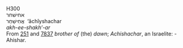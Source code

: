 <body>
  <p>H300<br>  אחישׁחר  <br> אֲחִישַׁחַר  ‎  ‘ăchı̂yshachar  <br><i>akh-ee-shakh‘-ar </i><br>From <a href="h0251.htm">251</a> and <a href="h7837.htm">7837</a>  <i>brother</i> <i>of</i> (the) <i>dawn</i>; <i>Achishachar</i>, an Israelite: - Ahishar.<br></p>
 </body>